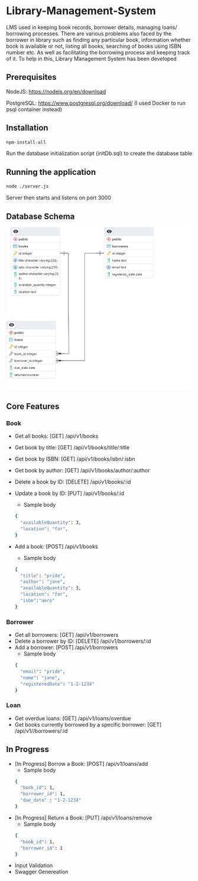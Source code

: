 # Library-Management-System

LMS used in keeping book records, borrower details, managing loans/ borrowing processes. There are various problems also faced by the borrower in library such as finding any particular book, information whether book is available or not, listing all books, searching of books using ISBN number etc. As well as facilitating the borrowing process and keeping track of it. To help in this, Library Management System has been developed

## Prerequisites
NodeJS: https://nodejs.org/en/download

PostgreSQL: https://www.postgresql.org/download/ (I used Docker to run psql container instead)

## Installation

```bash
npm-install-all
```
Run the database initialization script (initDb.sql) to create the database table

## Running the application

```bash
node ./server.js
```
Server then starts and listens on port 3000

## Database Schema
![alt text](./Schema%20Diagram.png)

## Core Features

### Book
- Get all books: [GET] /api/v1/books
- Get book by title: [GET] /api/v1/books/title/:title
- Get book by ISBN: [GET] /api/v1/books/isbn/:isbn
- Get book by author: [GET] /api/v1/books/author/:author
- Delete a book by ID: [DELETE] /api/v1/books/:id
- Update a book by ID: [PUT] /api/v1/books/:id
  - Sample body
  ```bash
  {
    "availableQuantity": 3,
    "location": "far",
  }
  ```

- Add a book: [POST] /api/v1/books
  - Sample body
  ```bash
  {
    "title": "pride",
    "author": "jane",
    "availableQuantity": 3,
    "location": "far",
    "isbn":"aero"
  }
  ```

### Borrower 

- Get all borrowers: [GET] /api/v1/borrowers
- Delete a borrower by ID: [DELETE] /api/v1/borrowers/:id
- Add a borrower: [POST] /api/v1/borrowers
  - Sample body
  ```bash
  {
    "email": "pride",
    "name": "jane",
    "registeredDate": "1-2-1234"
  }
  ```

### Loan

- Get overdue loans: [GET] /api/v1/loans/overdue
- Get books currently borrowed by a specific borrower: [GET] /api/v1//borrowers/:id

## In Progress
- [In Progress] Borrow a Book: [POST] /api/v1/loans/add
  - Sample body
  ```bash
  {
    "book_id": 1,
    "borrower_id": 1,
    "due_date" : "1-2-1234"
  }
  ```
- [In Progress] Return a Book: [PUT] /api/v1/loans/remove
  - Sample body
  ```bash
  {
    "book_id": 1,
    "borrower_id": 1
  }
  ```
- Input Validation
- Swagger Genereation 
